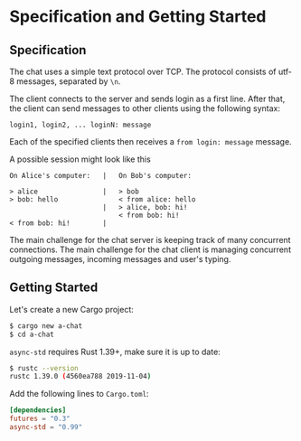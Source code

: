 # Specification and Getting Started

## Specification

The chat uses a simple text protocol over TCP.
The protocol consists of utf-8 messages, separated by `\n`.

The client connects to the server and sends login as a first line.
After that, the client can send messages to other clients using the following syntax:

```text
login1, login2, ... loginN: message
```

Each of the specified clients then receives a `from login: message` message.

A possible session might look like this

```text
On Alice's computer:   |   On Bob's computer:

> alice                |   > bob
> bob: hello               < from alice: hello
                       |   > alice, bob: hi!
                           < from bob: hi!
< from bob: hi!        |
```

The main challenge for the chat server is keeping track of many concurrent connections.
The main challenge for the chat client is managing concurrent outgoing messages, incoming messages and user's typing.

## Getting Started

Let's create a new Cargo project:

```bash
$ cargo new a-chat
$ cd a-chat
```

`async-std` requires Rust 1.39+, make sure it is up to date:

```bash
$ rustc --version
rustc 1.39.0 (4560ea788 2019-11-04)
```

Add the following lines to `Cargo.toml`:

```toml
[dependencies]
futures = "0.3"
async-std = "0.99"
```
